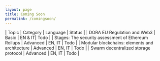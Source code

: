```yaml
---
layout: page
title: Coming Soon
permalink: /comingsoon/
---
```


| Topic | Category | Language | Status |
| DORA EU Regulation and Web3  | Basic | EN & IT| Todo |
| Stages: The security assessment of Ethereum Rollups | Advanced | EN, IT | Todo |
| Modular blockchains: elements and architecture | Advanced | EN, IT | Todo |
| Swarm decentralized storage protocol | Advanced | EN, IT | Todo |